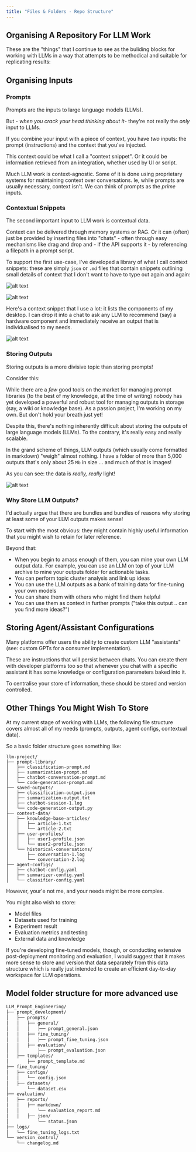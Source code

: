 ```yaml
---
title: "Files & Folders - Repo Structure"
---
```


## Organising A Repository For LLM Work

These are the "things" that I continue to see as the buliding blocks for working with LLMs in a way that attempts to be methodical and suitable for replicating results:

## Organising Inputs

### Prompts

Prompts are the inputs to large language models (LLMs).

But - *when you crack your head thinking about it*- they're not really the *only* input to LLMs.

If you combine your input with a piece of context, you have *two* inputs: the prompt (instructions) and the context that you've injected.

This context could be what I call a "context snippet". Or it could be information retrieved from an integration, whether used by UI or script.

Much LLM work is context-agnostic. Some of it is done using proprietary systems for maintaining context over conversations. Ie, while prompts are usually necessary, context isn't. We can think of prompts as the *prime* inputs.

### Contextual Snippets

The second important input to LLM work is contextual data.

Context can be delivered through memory systems or RAG. Or it can (often) just be provided by inserting files into "chats" - often through easy mechanisms like drag and drop and - if the API supports it - by referencing a filepath in a prompt script.

To support the first use-case, I've developed a library of what I call context snippets: these are simply `json` or `.md` files that contain snippets outlining small details of context that I don't want to have to type out again and again:

![alt text](images/personal-context-repo.png)

![alt text](images/context-repo-2.png)

Here's a context snippet that I use a lot: it lists the components of my desktop. I can drop it into a chat to ask any LLM to recommend (say) a hardware component and immediately receive an output that is individualised to my needs.

![alt text](images/desktop-specs.png)

### Storing Outputs

Storing outputs is a more divisive topic than storing prompts!

Consider this:

While there are a *few* good tools on the market for managing prompt libraries (to the best of my knowledge, at the time of writing) nobody has yet developed a powerful and robust tool for managing outputs in storage (say, a wiki or knowledge base). As a passion project, I'm working on my own. But don't hold your breath just yet!

Despite this, there's nothing inherently difficult about storing the outputs of large language models (LLMs). To the contrary, it's really easy and really scalable. 

In the grand scheme of things, LLM outputs (which usually come formatted in markdown) "weigh" almost nothing. I have a folder of more than 5,000 outputs that's only about 25 `Mb` in size ... and much of that is images!

As you can see: the data is *really, really* light!

![alt text](images/output-size.png)

### Why Store LLM Outputs?

I'd actually argue that there are bundles and bundles of reasons why storing at least some of your LLM outputs makes sense!

To start with the most obvious: they might contain highly useful information that you might wish to retain for later reference. 

Beyond that:

- When you begin to amass enough of them, you can mine your own LLM output data. For example, you can use an LLM on top of your LLM archive to mine your outputs folder for actionable tasks. 
- You can perform topic cluster analysis and link up ideas  
- You can use the LLM outputs as a bank of training data for fine-tuning your own models  
- You can share them with others who might find them helpful  
- You can use them as context in further prompts ("take this output .. can you find more ideas?")

## Storing Agent/Assistant Configurations

Many platforms offer users the ability to create custom LLM "assistants" (see: custom GPTs for a consumer implementation).

These are instructions that will persist between chats. You can create them with developer platforms too so that whenever you chat with a specific assistant it has some knowledge or configuration parameters baked into it. 

To centralise your store of information, these should be stored and version controlled.

## Other Things You Might Wish To Store

At my current stage of working with LLMs, the following file structure covers almost all of my needs (prompts, outputs, agent configs, contextual data).

So a basic folder structure goes something like:

```
llm-project/
├── prompt-library/
│   ├── classification-prompt.md
│   ├── summarization-prompt.md
│   ├── chatbot-conversation-prompt.md
│   └── code-generation-prompt.md
├── saved-outputs/
│   ├── classification-output.json
│   ├── summarization-output.txt
│   ├── chatbot-session-1.log
│   └── code-generation-output.py
├── context-data/
│   ├── knowledge-base-articles/
│   │   ├── article-1.txt
│   │   └── article-2.txt
│   ├── user-profiles/
│   │   ├── user1-profile.json
│   │   └── user2-profile.json
│   └── historical-conversations/
│       ├── conversation-1.log
│       └── conversation-2.log
├── agent-configs/
│   ├── chatbot-config.yaml
│   ├── summarizer-config.yaml
│   └── classifier-config.yaml
```

However, your'e not me, and your needs might be more complex. 

You might also wish to store:

- Model files 
- Datasets used for training  
- Experiment result  
- Evaluation metrics and testing  
- External data and knowledge 

If you're developing fine-tuned models, though, or conducting extensive post-deployment monitoring and evaluation, I would suggest that it makes more sense to store and version that data separately from this data structure which is really just intended to create an efficient day-to-day workspace for LLM operations.

## Model folder structure for more advanced use

```markdown
LLM_Prompt_Engineering/
├── prompt_development/
│   ├── prompts/
│   │   ├── general/
│   │   │   ├── prompt_general.json
│   │   ├── fine_tuning/
│   │   │   ├── prompt_fine_tuning.json
│   │   ├── evaluation/
│   │       ├── prompt_evaluation.json
│   ├── templates/
│       ├── prompt_template.md
├── fine_tuning/
│   ├── configs/
│   │   └── config.json
│   ├── datasets/
│       └── dataset.csv
├── evaluation/
│   ├── reports/
│   │   ├── markdown/
│   │       └── evaluation_report.md
│   │   ├── json/
│           └── status.json
├── logs/
│   └── fine_tuning_logs.txt
└── version_control/
    └── changelog.md
```
